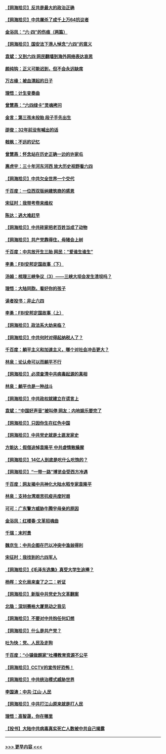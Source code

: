#### [【网海拾贝】反共是最大的政治正确](../pages/nsc993/n13007051.md?t=06082052) 
#### [【网海拾贝】中共屠杀了成千上万64抗议者](../pages/nsc993/n13002713.md?t=06082052) 
#### [金浴凤：“六·四”的伤痕（两篇）](../pages/nsc993/n13001719.md?t=06082052) 
#### [【网海拾贝】国安法下港人悼念“六四”的意义](../pages/nsc993/n13001039.md?t=06082052) 
#### [袁斌：又到六四 网民翻墙到海外网络表达哀思](../pages/nsc993/n13000995.md?t=06082052) 
#### [颜纯钩：正义可能迟到，但不会永远缺席](../pages/nsc993/n13000920.md?t=06082052) 
#### [万古缘：被血漂起的日子](../pages/nsc993/n13000914.md?t=06082052) 
#### [理悟：计生变奏曲](../pages/nsc993/n13000414.md?t=06082052) 
#### [曾慧燕：“六四绿卡”灵魂拷问](../pages/nsc993/n13000277.md?t=06082052) 
#### [金言：第三孩未投胎 段子手先出生](../pages/nsc993/n13000215.md?t=06082052) 
#### [邵俊：32年前没有喊出的话](../pages/nsc993/n13000181.md?t=06082052) 
#### [戟枫：不远的记忆](../pages/nsc993/n13000121.md?t=06082052) 
#### [曾慧燕：怀念站在历史正确一边的许家屯](../pages/nsc993/n13000073.md?t=06082052) 
#### [惠虎宇：三十年河东河西 放大历史视野看六四](../pages/nsc993/n13000018.md?t=06082052) 
#### [【网海拾贝】中共欠全世界一个交代](../pages/nsc993/n12998706.md?t=06082052) 
#### [千百度：一位西双版纳建筑商的感恩](../pages/nsc993/n12998487.md?t=06082052) 
#### [宋征时：我带考卷来维权](../pages/nsc993/n12994088.md?t=06082052) 
#### [陈达：逃大难赶早](../pages/nsc993/n12993569.md?t=06082052) 
#### [【网海拾贝】中共砖家把老百姓当成了动物](../pages/nsc993/n12993483.md?t=06082052) 
#### [【网海拾贝】共产党靠得住，母猪会上树](../pages/nsc993/n12990730.md?t=06082052) 
#### [千百度：中共放开生三胎 网民：“爱谁生谁生”](../pages/nsc993/n12990644.md?t=06082052) 
#### [李勇：FBI安邦定国故事（下）](../pages/nsc993/n12987854.md?t=06082052) 
#### [汤姆：梳理三峡争议（3）——三峡大坝会发生溃坝吗？](../pages/nsc993/n12989806.md?t=06082052) 
#### [理悟：大陆同胞，看好你的孩子](../pages/nsc993/n12989778.md?t=06082052) 
#### [读者投书：非止六四](../pages/nsc993/n12989673.md?t=06082052) 
#### [李勇：FBI安邦定国故事（上）](../pages/nsc993/n12987749.md?t=06082052) 
#### [【网海拾贝】政法系大劫来临？](../pages/nsc993/n12987596.md?t=06082052) 
#### [【网海拾贝】中共何时对得起纳税人了？](../pages/nsc993/n12985578.md?t=06082052) 
#### [千百度：躺平主义和加速主义，哪个对社会冲击更大？](../pages/nsc993/n12985512.md?t=06082052) 
#### [林泉：论认命可以而躺平不行](../pages/nsc993/n12985505.md?t=06082052) 
#### [【网海拾贝】必须查清中共病毒起源的真相](../pages/nsc993/n12984276.md?t=06082052) 
#### [林泉：躺平也是一种战斗](../pages/nsc993/n12984194.md?t=06082052) 
#### [【网海拾贝】中共政权就建立在谎言上](../pages/nsc993/n12981880.md?t=06082052) 
#### [袁斌：“中国好声音”被叫停 网友：内地娱乐要完了](../pages/nsc993/n12981826.md?t=06082052) 
#### [【网海拾贝】只因你生在红色中国](../pages/nsc993/n12979096.md?t=06082052) 
#### [【网海拾贝】中共党史就是土匪发家史](../pages/nsc993/n12976478.md?t=06082052) 
#### [方能达：假借追悼袁隆平 中共虚情散臊腥](../pages/nsc993/n12976396.md?t=06082052) 
#### [【网海拾贝】14亿人到底是吃什么吃饱的？](../pages/nsc993/n12974125.md?t=06082052) 
#### [【网海拾贝】“一带一路”博览会受西方冷遇](../pages/nsc993/n12971787.md?t=06082052) 
#### [千百度：网友揭中共神化大陆水稻专家袁隆平](../pages/nsc993/n12971733.md?t=06082052) 
#### [林泉：支持台湾艰苦抗疫共度时艰](../pages/nsc993/n12971350.md?t=06082052) 
#### [可可：广东警方威胁牛腾宇母亲的原因](../pages/nsc993/n12971100.md?t=06082052) 
#### [金浴凤：红楼春·文革招魂曲](../pages/nsc993/n12970354.md?t=06082052) 
#### [千瑞：末时景](../pages/nsc993/n12970337.md?t=06082052) 
#### [魏京生：中共企图在巴以冲突中渔翁得利](../pages/nsc993/n12970286.md?t=06082052) 
#### [宋征时：我找到的六四军人](../pages/nsc993/n12970213.md?t=06082052) 
#### [【网海拾贝】《毛泽东选集》真受大学生追捧？](../pages/nsc993/n12968779.md?t=06082052) 
#### [杨晖：文化局来查了之二：听证](../pages/nsc993/n12966528.md?t=06082052) 
#### [【网海拾贝】新版中共党史为文革翻案](../pages/nsc993/n12967526.md?t=06082052) 
#### [北隐：深圳赛格大厦晃动之我见](../pages/nsc993/n12967393.md?t=06082052) 
#### [【网海拾贝】不要对中共抱任何幻想](../pages/nsc993/n12965222.md?t=06082052) 
#### [【网海拾贝】什么是共产党？](../pages/nsc993/n12962781.md?t=06082052) 
#### [吐为快：党、人民及走狗](../pages/nsc993/n12962747.md?t=06082052) 
#### [千百度：“小镇做题家”吐槽教育资源不公平](../pages/nsc993/n12962705.md?t=06082052) 
#### [【网海拾贝】CCTV的宣传好恐怖！](../pages/nsc993/n12959984.md?t=06082052) 
#### [【网海拾贝】中共统治模式威胁世界](../pages/nsc993/n12957622.md?t=06082052) 
#### [李国涛：中共‧江山‧人民](../pages/nsc993/n12957502.md?t=06082052) 
#### [【网海拾贝】中共打江山原来就是打人民](../pages/nsc993/n12954345.md?t=06082052) 
#### [理悟：高智晟，你在哪里](../pages/nsc993/n12953115.md?t=06082052) 
#### [【投书】大陆中共病毒真实死亡人数被中共自己揭露](../pages/nsc993/n12953050.md?t=06082052) 

----
#### [ >>> 更早内容 <<< ](../indexes/nsc993-earlier.md)
